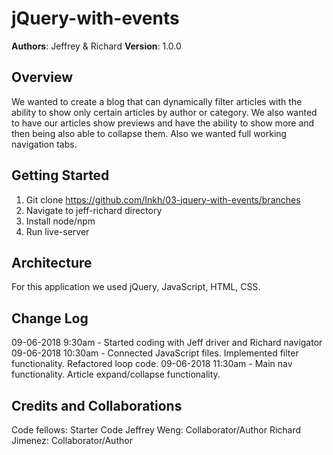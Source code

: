 # jQuery-with-events

**Authors**: Jeffrey & Richard
**Version**: 1.0.0

## Overview
We wanted to create a blog that can dynamically filter articles with the ability to show only certain articles by author or category. We also wanted to have our articles show previews and have the ability to show more and then being also able to collapse them. Also we wanted full working navigation tabs.

## Getting Started
1. Git clone https://github.com/Inkh/03-jquery-with-events/branches
2. Navigate to jeff-richard directory
3. Install node/npm
4. Run live-server

## Architecture
For this application we used jQuery, JavaScript, HTML, CSS.

## Change Log
09-06-2018 9:30am - Started coding with Jeff driver and Richard navigator
09-06-2018 10:30am - Connected JavaScript files. Implemented filter functionality. Refactored loop code.
09-06-2018 11:30am - Main nav functionality. Article expand/collapse functionality.

## Credits and Collaborations
Code fellows: Starter Code
Jeffrey Weng: Collaborator/Author
Richard Jimenez: Collaborator/Author